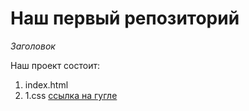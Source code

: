 # Наш первый репозиторий
*Заголовок*

Наш проект состоит:
1. index.html
2. 1.css
[ссылка на гугле](https://www.google.com) 
